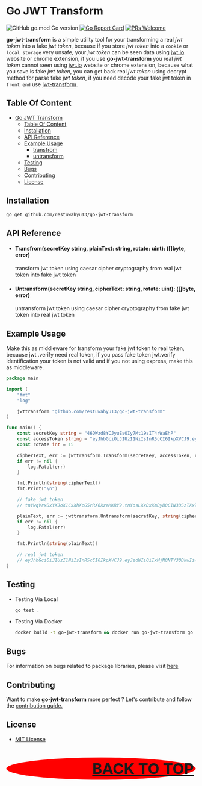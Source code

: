 # Go JWT Transform

![GitHub go.mod Go version](https://img.shields.io/github/go-mod/go-version/restuwahyu13/go-jwt-transform?style=flat)
[![Go Report Card](https://goreportcard.com/badge/github.com/restuwahyu13/go-jwt-transform)](https://goreportcard.com/report/github.com/restuwahyu13/go-jwt-transform)
[![PRs Welcome](https://img.shields.io/badge/PRs-welcome-brightgreen.svg?style=flat-square)](https://github.com/restuwahyu13/go-jwt-transform/blob/main/CONTRIBUTING.md)

**go-jwt-transform** is a simple utility tool for your transforming a real _jwt token_ into a fake _jwt token_, because if you
store _jwt token_ into a `cookie` or `local storage` very unsafe, your _jwt token_ can be seen data using [jwt.io](https://jwt.io)
website or chrome extension, if you use **go-jwt-transform** you real _jwt token_ cannot seen using [jwt.io](https://jwt.io)
website or chrome extension, because what you save is fake _jwt token_, you can get back real _jwt token_ using decrypt method for
parse fake _jwt token_, if you need decode your fake jwt token in `front end` use [jwt-transform](https://github.com/restuwahyu13/jwt-transform).

## Table Of Content

- [Go JWT Transform](#go-jwt-transform)
	- [Table Of Content](#table-of-content)
	- [Installation](#installation)
	- [API Reference](#api-reference)
	- [Example Usage](#example-usage)
	    + [transfrom](#transfromsecretkey-string-plaintext-string-rotate-uint-byte-error) 
	    + [untransform](#untransfromsecretkey-string-plaintext-string-rotate-uint-byte-error)
	- [Testing](#testing)
	- [Bugs](#bugs)
	- [Contributing](#contributing)
	- [License](#license)

## Installation

```bash
go get github.com/restuwahyu13/go-jwt-transform
```

## API Reference

- #### Transfrom(secretKey string, plainText: string, rotate: uint): ([]byte, error)

  transform jwt token using caesar cipher cryptography from real jwt token into fake jwt token

- #### Untransform(secretKey string, cipherText: string, rotate: uint): ([]byte, error)

  untransform jwt token using caesar cipher cryptography from fake jwt token into real jwt token

## Example Usage

Make this as middleware for transform your fake jwt token to real token, because jwt .verify need real token, if you pass
fake token jwt.verify identification your token is not valid and if you not using express, make this as middleware.

```go
package main

import (
	"fmt"
	"log"

	jwttransform "github.com/restuwahyu13/go-jwt-transform"
)

func main() {
	const secretKey string = "46DWzd8YCJyuEsOIy7Mt19sIT4rWaEhP"
	const accessToken string = "eyJhbGciOiJIUzI1NiIsInR5cCI6IkpXVCJ9.eyJzdWIiOiIxMjM0NTY3ODkwIiwibmFtZSI6IkpvaG4gRG9lIiwiaWF0IjoxNTE2MjM5MDIyfQ.SflKxwRJSMeKKF2QT4fwpMeJf36POk6yJV_adQssw5c"
	const rotate int = 15

	cipherText, err := jwttransform.Transform(secretKey, accessToken, rotate)
	if err != nil {
		log.Fatal(err)
	}

	fmt.Println(string(cipherText))
	fmt.Print("\n")

	// fake jwt token
	// tnYwqVrxDxYXJoX1CxXhXcG5rRX6XzeMKRY9.tnYosLXxDxXmByB0CIN3DSzlXxlxqbUiOHX6XzekpV4vGV9aXxlxpLU0XydmCIT2ByB5BSXnuF46SLos8NRYnjThDXn7Bi19hXI4gLpTwE.HuaZmlGYHBtZZU2FI4uleBtYu36EDz6nYK_psFhhl5r

	plainText, err := jwttransform.Untransform(secretKey, string(cipherText), rotate)
	if err != nil {
		log.Fatal(err)
	}

	fmt.Println(string(plainText))

	// real jwt token
	// eyJhbGciOiJIUzI1NiIsInR5cCI6IkpXVCJ9.eyJzdWIiOiIxMjM0NTY3ODkwIiwibmFtZSI6IkpvaG4gRG9lIiwiaWF0IjoxNTE2MjM5MDIyfQ.SflKxwRJSMeKKF2QT4fwpMeJf36POk6yJV_adQssw5c
}
```

## Testing

- Testing Via Local

  ```sh
  go test .
  ```

- Testing Via Docker

  ```sh
  docker build -t go-jwt-transform && docker run go-jwt-transform go test .
  ```

## Bugs

For information on bugs related to package libraries, please visit [here](https://github.com/restuwahyu13/go-jwt-transform/issues)

## Contributing

Want to make **go-jwt-transform** more perfect ? Let's contribute and follow the
[contribution guide.](https://github.com/restuwahyu13/go-jwt-transform/blob/main/CONTRIBUTING.md)

## License

- [MIT License](https://github.com/restuwahyu13/go-jwt-transform/blob/master/LICENSE.md)

<p align="right" style="padding: 5px; border-radius: 100%; background-color: red; font-size: 2.5rem;">
  <b><a href="#go-jwt-transform">BACK TO TOP</a></b>
</p>
